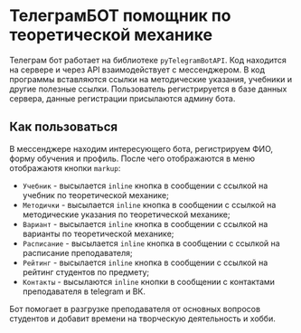 # ТелеграмБОТ помощник по теоретической механике

Телеграм бот работает на библиотеке `pyTelegramBotAPI`. Код находится на сервере и через API взаимодействует с мессенджером. В код программы вставляются ссылки на методические указания, учебники и другие полезные ссылки. Пользователь регистрируется в базе данных сервера, данные регистрации присылаются админу бота.

## Как пользоваться

В мессенджере находим интересующего бота, регистрируем ФИО, форму обучения и профиль. После чего отображаются в меню отображаютя кнопки `markup`: 
* `Учебник` - высылается `inline` кнопка в сообщении с ссылкой на учебник по теоретической механике;
* `Методички` - высылается `inline` кнопка в сообщении с ссылкой на методические указания по теоретической механике;
* `Вариант` - высылается `inline` кнопка в сообщении с ссылкой на варианты по теоретической механике;
* `Расписание` - высылается `inline` кнопка в сообщении с ссылкой на расписание преподавателя;
* `Рейтинг` - высылается `inline` кнопка в сообщении с ссылкой на рейтинг студентов по предмету;
* `Контакты` - высылаются `inline` кнопки в сообщении с контактами преподавателя в telegram и ВК.

Бот помогает в разгрузке преподавателя от основных вопросов студентов и добавит времени на творческую деятельность и хобби.
